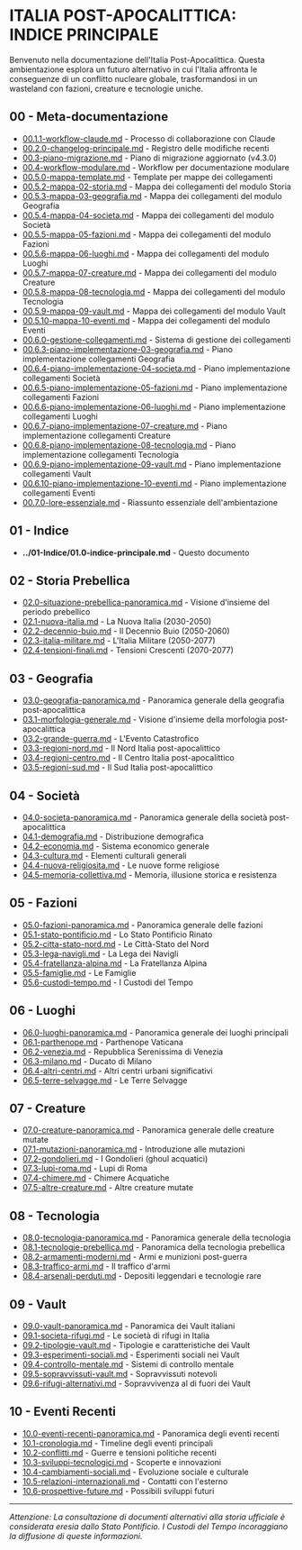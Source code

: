 # ITALIA POST-APOCALITTICA: INDICE PRINCIPALE

Benvenuto nella documentazione dell'Italia Post-Apocalittica. Questa ambientazione esplora un futuro alternativo in cui l'Italia affronta le conseguenze di un conflitto nucleare globale, trasformandosi in un wasteland con fazioni, creature e tecnologie uniche.

## 00 - Meta-documentazione
- [00.1.1-workflow-claude.md](../00-Meta/00.1.1-workflow-claude.md) - Processo di collaborazione con Claude
- [00.2.0-changelog-principale.md](../00-Meta/00.2.0-changelog-principale.md) - Registro delle modifiche recenti
- [00.3-piano-migrazione.md](../00-Meta/00.3-piano-migrazione.md) - Piano di migrazione aggiornato (v4.3.0)
- [00.4-workflow-modulare.md](../00-Meta/00.4-workflow-modulare.md) - Workflow per documentazione modulare
- [00.5.0-mappa-template.md](../00-Meta/00.5.0-mappa-template.md) - Template per mappe dei collegamenti
- [00.5.2-mappa-02-storia.md](../00-Meta/00.5.2-mappa-02-storia.md) - Mappa dei collegamenti del modulo Storia
- [00.5.3-mappa-03-geografia.md](../00-Meta/00.5.3-mappa-03-geografia.md) - Mappa dei collegamenti del modulo Geografia
- [00.5.4-mappa-04-societa.md](../00-Meta/00.5.4-mappa-04-societa.md) - Mappa dei collegamenti del modulo Società
- [00.5.5-mappa-05-fazioni.md](../00-Meta/00.5.5-mappa-05-fazioni.md) - Mappa dei collegamenti del modulo Fazioni
- [00.5.6-mappa-06-luoghi.md](../00-Meta/00.5.6-mappa-06-luoghi.md) - Mappa dei collegamenti del modulo Luoghi
- [00.5.7-mappa-07-creature.md](../00-Meta/00.5.7-mappa-07-creature.md) - Mappa dei collegamenti del modulo Creature
- [00.5.8-mappa-08-tecnologia.md](../00-Meta/00.5.8-mappa-08-tecnologia.md) - Mappa dei collegamenti del modulo Tecnologia
- [00.5.9-mappa-09-vault.md](../00-Meta/00.5.9-mappa-09-vault.md) - Mappa dei collegamenti del modulo Vault
- [00.5.10-mappa-10-eventi.md](../00-Meta/00.5.10-mappa-10-eventi.md) - Mappa dei collegamenti del modulo Eventi
- [00.6.0-gestione-collegamenti.md](../00-Meta/00.6.0-gestione-collegamenti.md) - Sistema di gestione dei collegamenti
- [00.6.3-piano-implementazione-03-geografia.md](../00-Meta/00.6.3-piano-implementazione-03-geografia.md) - Piano implementazione collegamenti Geografia
- [00.6.4-piano-implementazione-04-societa.md](../00-Meta/00.6.4-piano-implementazione-04-societa.md) - Piano implementazione collegamenti Società
- [00.6.5-piano-implementazione-05-fazioni.md](../00-Meta/00.6.5-piano-implementazione-05-fazioni.md) - Piano implementazione collegamenti Fazioni
- [00.6.6-piano-implementazione-06-luoghi.md](../00-Meta/00.6.6-piano-implementazione-06-luoghi.md) - Piano implementazione collegamenti Luoghi
- [00.6.7-piano-implementazione-07-creature.md](../00-Meta/00.6.7-piano-implementazione-07-creature.md) - Piano implementazione collegamenti Creature
- [00.6.8-piano-implementazione-08-tecnologia.md](../00-Meta/00.6.8-piano-implementazione-08-tecnologia.md) - Piano implementazione collegamenti Tecnologia
- [00.6.9-piano-implementazione-09-vault.md](../00-Meta/00.6.9-piano-implementazione-09-vault.md) - Piano implementazione collegamenti Vault
- [00.6.10-piano-implementazione-10-eventi.md](../00-Meta/00.6.10-piano-implementazione-10-eventi.md) - Piano implementazione collegamenti Eventi
- [00.7.0-lore-essenziale.md](../00-Meta/00.7.0-lore-essenziale.md) - Riassunto essenziale dell'ambientazione

## 01 - Indice
- **../01-Indice/01.0-indice-principale.md** - Questo documento

## 02 - Storia Prebellica
- [02.0-situazione-prebellica-panoramica.md](../02-Storia/02.0-situazione-prebellica-panoramica.md) - Visione d'insieme del periodo prebellico
- [02.1-nuova-italia.md](../02-Storia/02.1-nuova-italia.md) - La Nuova Italia (2030-2050)
- [02.2-decennio-buio.md](../02-Storia/02.2-decennio-buio.md) - Il Decennio Buio (2050-2060)
- [02.3-italia-militare.md](../02-Storia/02.3-italia-militare.md) - L'Italia Militare (2050-2077)
- [02.4-tensioni-finali.md](../02-Storia/02.4-tensioni-finali.md) - Tensioni Crescenti (2070-2077)

## 03 - Geografia
- [03.0-geografia-panoramica.md](../03-Geografia/03.0-geografia-panoramica.md) - Panoramica generale della geografia post-apocalittica
- [03.1-morfologia-generale.md](../03-Geografia/03.1-morfologia-generale.md) - Visione d'insieme della morfologia post-apocalittica
- [03.2-grande-guerra.md](../03-Geografia/03.2-grande-guerra.md) - L'Evento Catastrofico
- [03.3-regioni-nord.md](../03-Geografia/03.3-regioni-nord.md) - Il Nord Italia post-apocalittico
- [03.4-regioni-centro.md](../03-Geografia/03.4-regioni-centro.md) - Il Centro Italia post-apocalittico
- [03.5-regioni-sud.md](../03-Geografia/03.5-regioni-sud.md) - Il Sud Italia post-apocalittico

## 04 - Società
- [04.0-societa-panoramica.md](../04-Societa/04.0-societa-panoramica.md) - Panoramica generale della società post-apocalittica
- [04.1-demografia.md](../04-Societa/04.1-demografia.md) - Distribuzione demografica
- [04.2-economia.md](../04-Societa/04.2-economia.md) - Sistema economico generale
- [04.3-cultura.md](../04-Societa/04.3-cultura.md) - Elementi culturali generali
- [04.4-nuova-religiosita.md](../04-Societa/04.4-nuova-religiosita.md) - Le nuove forme religiose
- [04.5-memoria-collettiva.md](../04-Società/04.5-memoria-collettiva.md) - Memoria, illusione storica e resistenza

## 05 - Fazioni
- [05.0-fazioni-panoramica.md](../05-Fazioni/05.0-fazioni-panoramica.md) - Panoramica generale delle fazioni
- [05.1-stato-pontificio.md](../05-Fazioni/05.1-stato-pontificio.md) - Lo Stato Pontificio Rinato
- [05.2-citta-stato-nord.md](../05-Fazioni/05.2-citta-stato-nord.md) - Le Città-Stato del Nord
- [05.3-lega-navigli.md](../05-Fazioni/05.3-lega-navigli.md) - La Lega dei Navigli
- [05.4-fratellanza-alpina.md](../05-Fazioni/05.4-fratellanza-alpina.md) - La Fratellanza Alpina
- [05.5-famiglie.md](../05-Fazioni/05.5-famiglie.md) - Le Famiglie
- [05.6-custodi-tempo.md](../05-Fazioni/05.6-custodi-tempo.md) - I Custodi del Tempo

## 06 - Luoghi
- [06.0-luoghi-panoramica.md](../06-Luoghi/06.0-luoghi-panoramica.md) - Panoramica generale dei luoghi principali
- [06.1-parthenope.md](../06-Luoghi/06.1-parthenope.md) - Parthenope Vaticana
- [06.2-venezia.md](../06-Luoghi/06.2-venezia.md) - Repubblica Serenissima di Venezia
- [06.3-milano.md](../06-Luoghi/06.3-milano.md) - Ducato di Milano
- [06.4-altri-centri.md](../06-Luoghi/06.4-altri-centri.md) - Altri centri urbani significativi
- [06.5-terre-selvagge.md](../06-Luoghi/06.5-terre-selvagge.md) - Le Terre Selvagge

## 07 - Creature
- [07.0-creature-panoramica.md](../07-Creature/07.0-creature-panoramica.md) - Panoramica generale delle creature mutate
- [07.1-mutazioni-panoramica.md](../07-Creature/07.1-mutazioni-panoramica.md) - Introduzione alle mutazioni
- [07.2-gondolieri.md](../07-Creature/07.2-gondolieri.md) - I Gondolieri (ghoul acquatici)
- [07.3-lupi-roma.md](../07-Creature/07.3-lupi-roma.md) - Lupi di Roma
- [07.4-chimere.md](../07-Creature/07.4-chimere.md) - Chimere Acquatiche
- [07.5-altre-creature.md](../07-Creature/07.5-altre-creature.md) - Altre creature mutate

## 08 - Tecnologia
- [08.0-tecnologia-panoramica.md](../08-Tecnologia/08.0-tecnologia-panoramica.md) - Panoramica generale della tecnologia
- [08.1-tecnologie-prebellica.md](../08-Tecnologia/08.1-tecnologie-prebellica.md) - Panoramica della tecnologia prebellica
- [08.2-armamenti-moderni.md](../08-Tecnologia/08.2-armamenti-moderni.md) - Armi e munizioni post-guerra
- [08.3-traffico-armi.md](../08-Tecnologia/08.3-traffico-armi.md) - Il traffico d'armi
- [08.4-arsenali-perduti.md](../08-Tecnologia/08.4-arsenali-perduti.md) - Depositi leggendari e tecnologie rare

## 09 - Vault
- [09.0-vault-panoramica.md](../09-Vault/09.0-vault-panoramica.md) - Panoramica dei Vault italiani
- [09.1-societa-rifugi.md](../09-Vault/09.1-societa-rifugi.md) - Le società di rifugi in Italia
- [09.2-tipologie-vault.md](../09-Vault/09.2-tipologie-vault.md) - Tipologie e caratteristiche dei Vault
- [09.3-esperimenti-sociali.md](../09-Vault/09.3-esperimenti-sociali.md) - Esperimenti sociali nei Vault
- [09.4-controllo-mentale.md](../09-Vault/09.4-controllo-mentale.md) - Sistemi di controllo mentale
- [09.5-sopravvissuti-vault.md](../09-Vault/09.5-sopravvissuti-vault.md) - Sopravvissuti notevoli
- [09.6-rifugi-alternativi.md](../09-Vault/09.6-rifugi-alternativi.md) - Sopravvivenza al di fuori dei Vault

## 10 - Eventi Recenti
- [10.0-eventi-recenti-panoramica.md](../10-Eventi/10.0-eventi-recenti-panoramica.md) - Panoramica degli eventi recenti
- [10.1-cronologia.md](../10-Eventi/10.1-cronologia.md) - Timeline degli eventi principali
- [10.2-conflitti.md](../10-Eventi/10.2-conflitti.md) - Guerre e tensioni politiche recenti
- [10.3-sviluppi-tecnologici.md](../10-Eventi/10.3-sviluppi-tecnologici.md) - Scoperte e innovazioni
- [10.4-cambiamenti-sociali.md](../10-Eventi/10.4-cambiamenti-sociali.md) - Evoluzione sociale e culturale
- [10.5-relazioni-internazionali.md](../10-Eventi/10.5-relazioni-internazionali.md) - Contatti con l'esterno
- [10.6-prospettive-future.md](../10-Eventi/10.6-prospettive-future.md) - Possibili sviluppi futuri

---

*Attenzione: La consultazione di documenti alternativi alla storia ufficiale è considerata eresia dallo Stato Pontificio. I Custodi del Tempo incoraggiano la diffusione di queste informazioni.*